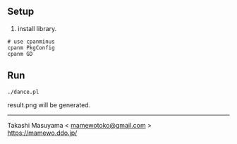 
Setup
--------

1. install library.

```
# use cpanminus
cpanm PkgConfig
cpanm GD
```

Run
------

```
./dance.pl
```

result.png will be generated.

----
Takashi Masuyama < mamewotoko@gmail.com >  
https://mamewo.ddo.jp/
